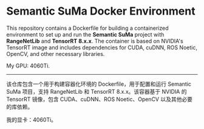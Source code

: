 # **Semantic SuMa Docker Environment**

This repository contains a Dockerfile for building a containerized environment to set up and run the **Semantic SuMa** project with **RangeNetLib** and **TensorRT 8.x.x**. The container is based on NVIDIA's TensorRT image and includes dependencies for CUDA, cuDNN, ROS Noetic, OpenCV, and other necessary libraries.

My GPU: 4060Ti.

---

该仓库包含一个用于构建容器化环境的 Dockerfile，用于配置和运行 Semantic SuMa 项目，支持 RangeNetLib 和 TensorRT 8.x.x。该容器基于 NVIDIA 的 TensorRT 镜像，包含 CUDA、cuDNN、ROS Noetic、OpenCV 以及其他必要的库依赖。


我的显卡：4060Ti。


